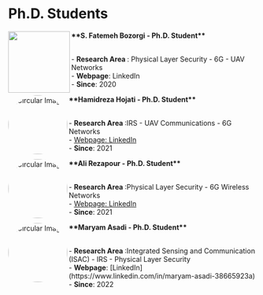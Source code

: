 # **Ph.D. Students**


<p>
  <img src="https://github.com/user-attachments/assets/3f0e89c7-f876-489b-ad7d-180885dc46f0" class="circular-image" align="left" width="125" height="125"><span>  <p><b> **S. Fatemeh Bozorgi - Ph.D. Student**</b></p></span> 
    <br>  <span class="ban2"> - <b> Research Area </b>: Physical Layer Security - 6G - UAV Networks
     <br>  - <b>Webpage</b>: LinkedIn
    <br>  - <b>Since</b>: 2020  </span>
    </p>

<p>
  <img src="https://github.com/user-attachments/assets/caae526a-db29-415a-a286-5fbd36a38aef" alt="Circular Image" style="border-radius: 50%;" align="left" width="120" height="120"><span>  <p><b> **Hamidreza Hojati - Ph.D. Student**</b></p></span> 
    <br>  <span class="ban2"> - <b> Research Area </b>:IRS - UAV Communications - 6G Networks  
    <br> - <a href="https://www.linkedin.com/in/hamidreza-hojjati-a992641b1">   Webpage: LinkedIn </a>
    <br>  - <b>Since</b>: 2021  </span>
    </p>

<p>
  <img src="https://github.com/user-attachments/assets/be17bb53-8b33-4d5b-8936-e81fce60b93c" alt="Circular Image" style="border-radius: 50%;" align="left" width="120" height="120"><span>  <p><b> **Ali Rezapour - Ph.D. Student**</b></p></span> 
    <br>  <span class="ban2"> - <b> Research Area </b>:Physical Layer Security - 6G Wireless Networks  
    <br> - <a href="http://www.linkedin.com/in/ali-rezapour1">   Webpage: LinkedIn </a>
    <br>  - <b>Since</b>: 2021  </span>
    </p>

<p>
  <img src="https://github.com/user-attachments/assets/e2734867-e269-4575-a92e-57dd611d68f6" alt="Circular Image" style="border-radius: 50%;" align="left" width="120" height="120"><span>  <p><b> **Maryam Asadi - Ph.D. Student**</b></p></span> 
    <br>  <span class="ban2"> - <b> Research Area </b>:Integrated Sensing and Communication (ISAC) - IRS - Physical Layer Security  
     <br>  - <b>Webpage</b>: [LinkedIn](https://www.linkedin.com/in/maryam-asadi-38665923a)
    <br>  - <b>Since</b>: 2022 </span>
    </p>
    
